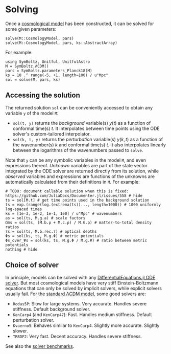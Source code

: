 # Solving

Once a [cosmological model](@ref "Models") has been constructed, it can be solved for some given parameters:

```@docs
solve(M::CosmologyModel, pars)
solve(M::CosmologyModel, pars, ks::AbstractArray)
```

For example:
```@example sol
using SymBoltz, Unitful, UnitfulAstro
M = SymBoltz.ΛCDM()
pars = SymBoltz.parameters_Planck18(M)
ks = 10 .^ range(-5, +1, length=100) / u"Mpc"
sol = solve(M, pars, ks)
```

## Accessing the solution

The returned solution `sol` can be conveniently accessed to obtain any variable `y` of the model `M`:

- `sol(t, y)` returns the *background* variable(s) $y(t)$ as a function of conformal time(s) $t$. It interpolates between time points using the ODE solver's custom-tailored interpolator.
- `sol(k, t, y)` returns the *perturbation* variable(s) $y(k,t)$ as a function of the wavenumber(s) $k$ and conformal time(s) $t$. It also interpolates linearly between the logarithms of the wavenumbers passed to `solve`.

Note that `y` can be any symbolic variables in the model `M`, and even expressions thereof.
*Unknown* variables are part of the state vector integrated by the ODE solver are returned directly from its solution,
while *observed* variables and expressions are functions of the unknowns are automatically calculated from their definitions in `M`.
For example:

```@example sol
# TODO: document callable solution when this is fixed: https://github.com/JuliaDocs/Documenter.jl/issues/558 # hide
ts = sol[M.t] # get time points used in the background solution
ts = exp.(range(log.(extrema(ts))..., length=1000)) # 1000 uniformly log-spaced times
ks = [1e-3, 1e-2, 1e-1, 1e0] / u"Mpc" # wavenumbers
as = sol(ts, M.g.a) # scale factors
Ωms = sol(ts, (M.b.ρ + M.c.ρ) / M.G.ρ) # matter-to-total density ratios
τs = sol(ts, M.b.rec.τ) # optical depths
Φs = sol(ks, ts, M.g.Φ) # metric potentials
Φs_over_Ψs = sol(ks, ts, M.g.Φ / M.g.Ψ) # ratio between metric potentials
nothing # hide
```

## Choice of solver

In principle, models can be solved with any [DifferentialEquations.jl ODE solver](https://docs.sciml.ai/DiffEqDocs/stable/solvers/ode_solve/).
But most cosmological models have very stiff Einstein-Boltzmann equations that can only be solved by implicit solvers, while explicit solvers usually fail.
For the [standard ΛCDM model](@ref "Standard ΛCDM"), some good solvers are:

- `Rodas5P`: Slow for large systems. Very accurate. Handles severe stiffness. Default background solver.
- `KenCarp4` (and `KenCarp47`): Fast. Handles medium stiffness. Default perturbation solver.
- `Kvaerno5`: Behaves similar to `KenCarp4`. Slightly more accurate. Slightly slower.
- `TRBDF2`: Very fast. Decent accuracy. Handles severe stiffness.

See also the [solver benchmarks](@ref "Benchmarks").
